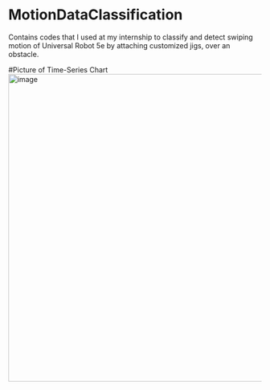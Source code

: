 # MotionDataClassification
Contains codes that I used at my internship to classify and detect swiping motion of Universal Robot 5e by attaching customized jigs, over an obstacle.

#Picture of Time-Series Chart
<img width="612" alt="image" src="https://github.com/user-attachments/assets/d97de5b2-edbc-427d-b11e-85fbc17fc4fe">
